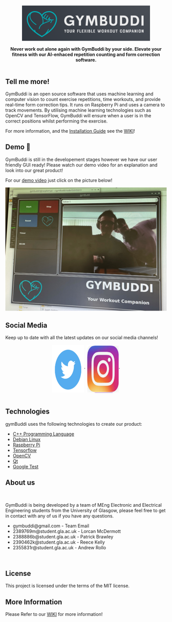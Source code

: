

<!-- LOGO AND SLOGAN -->
</br>
<div align="center">

   <img src=https://github.com/patrickbrawley/gymBuddi/blob/main/Images/gymbuddi_landscape_logo.png alt="logo" width="400" div align=center />
   </br>
   </br>
<b> Never work out alone again with GymBuddi by your side. Elevate your fitness with our AI-enhaced repetition counting and form correction software. </b>
   </br>
   </br>
</div>
<div align="left">
    <h2 align="left">Tell me more! </h2>
    <p>GymBuddi is an open source software that uses machine learning and computer vision to count exercise repetitions, time workouts, and provide real-time form correction tips. It runs on Raspberry Pi and uses a camera to track movements. By utilising machine learning technologies such as OpenCV and TensorFlow, GymBuddi will ensure when a user is in the correct positions whilst performing the exercise.
 </br>

   
For more information, and the [Installation Guide](https://github.com/patrickbrawley/gymBuddi/wiki/Installation-Guide) see the [WIKI](https://github.com/patrickbrawley/gymBuddi/wiki)!

    

<div align="left">
   <h2 align="left">Demo 🎥 </h2>
   <p>GymBuddi is still in the developement stages however we have our user friendly GUI ready! Please watch our demo video for an explanation and look into our great product! 
 </br> 
 
For our [demo video](https://vimeo.com/818156271) just click on the picture below!
   

   [![demo](https://github.com/patrickbrawley/gymBuddi/blob/main/Images/sexyboys.jpg)](https://vimeo.com/818156271)
   </br>

<div align="left">
   <h2>Social Media </h2>
   <p>Keep up to date with all the latest updates on our social media channels!</p>
   <p align="center">
<a href="https://twitter.com" target="blank"><img align="center" src=https://github.com/patrickbrawley/gymBuddi/blob/main/Images/twitter.png alt="twitter" height="150" width="100" /></a>·
<a href="https://instagram.com/gymbuddipi/" target="blank"><img align="center" src=https://github.com/patrickbrawley/gymBuddi/blob/main/Images/instagram.png alt="instagram" height="150" width="100" /></a>·
    </br>
    </br>
    
   
## Technologies 
gymBuddi uses the following technologies to create our product:
- [C++ Programming Language](https://www.cplusplus.com/)
- [Debian Linux](https://www.linux.org/)
- [Raspberry Pi](https://www.raspberrypi.org)
- [Tensorflow](https://www.tensorflow.org/)
- [OpenCV](https://opencv.org/)
- [Qt](https://www.qt.io/)
- [Google Test](https://github.com/google/googletest)

    
</div>
    <h2> About us </h2>
    </br>
    <p> GymBuddi is being developed by a team of MEng Electronic and Electrical Engineering students from the University of Glasgow, please feel free to get in contact with any of us if you have any questions. </p>
    <ul>
   <li> gymbuddi@gmail.com - Team Email </li>
   <li> 2389769m@student.gla.ac.uk - Lorcan McDermott </li>
   <li> 2388886b@student.gla.ac.uk - Patrick Brawley  </li>
   <li> 2390462k@student.gla.ac.uk - Reece Kelly </li>
   <li> 2355831r@student.gla.ac.uk - Andrew Rollo </li>
    </ul>
    </br>
    <h2> License </h2>
    <p> This project is licensed under the terms of the MIT license. </p>
    

## More Information
Please Refer to our [WIKI](https://github.com/patrickbrawley/gymBuddi/wiki) for more information!


